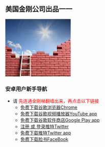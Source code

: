 ## 美国金刚公司出品一一

![image](l-w-s-athird.png)


### 安卓用户新手导航
- 请<font color="Red"> 先连通金刚梯翻墙出来，再点击以下链接</font>
  - [免费下载谷歌浏览器Chrome](https://a2zitpro.github.io/web/downloadchrome)
  - [免费下载谷歌视频播放器YouTube app](https://a2zitpro.github.io/web/downloadyoutubeapp)
  - [免费下载谷歌软件商店Google Play app](https://a2zitpro.github.io/web/downloadgoogleplayapp)    
  - [注册 或 登录推特Twitter](https://mobile.twitter.com/)
  - [免费下载推特Twitter app](https://a2zitpro.github.io/web/downloadtwitterapp)
  - [免费下载脸书FaceBook]()
